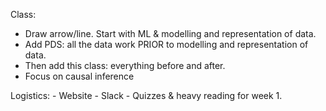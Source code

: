 Class:

- Draw arrow/line. Start with ML & modelling and representation of data.
- Add PDS: all the data work PRIOR to modelling and representation of data.
- Then add this class: everything before and after.
- Focus on causal inference

Logistics:
    - Website
    - Slack
    - Quizzes & heavy reading for week 1.
